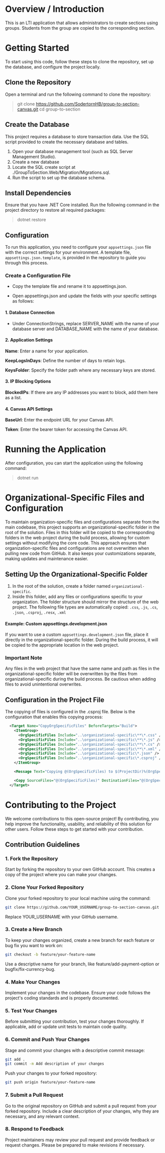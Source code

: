 # Overview / Introduction
This is an LTI application that allows administrators to create sections using groups. Students from the group are copied to the corresponding section.

# Getting Started
To start using this code, follow these steps to clone the repository, set up the database, and configure the project locally.

## Clone the Repository
Open a terminal and run the following command to clone the repository:
> git clone https://github.com/SodertornHB/group-to-section-canvas.git
cd group-to-section

## Create the Database
This project requires a database to store transaction data. Use the SQL script provided to create the necessary database and tables.
1. Open your database management tool (such as SQL Server Management Studio).
1. Create a new database
1. Locate the SQL create script at ./GroupToSection.Web/Migration/Migrations.sql.
1. Run the script to set up the database schema.

## Install Dependencies
Ensure that you have .NET Core installed. Run the following command in the project directory to restore all required packages:
> dotnet restore 

## Configuration
To run this application, you need to configure your `appsettings.json` file with the correct settings for your environment. A template file, `appsettings.json.template`, is provided in the repository to guide you through this process.

### Create a Configuration File
- Copy the template file and rename it to appsettings.json.

- Open appsettings.json and update the fields with your specific settings as follows:

#### 1. Database Connection
- Under ConnectionStrings, replace SERVER_NAME with the name of your database server and DATABASE_NAME with the name of your database.

#### 2. Application Settings
**Name**: Enter a name for your application.

**KeepLogsInDays**: Define the number of days to retain logs.

**KeysFolder**: Specify the folder path where any necessary keys are stored.

#### 3. IP Blocking Options
**BlockedIPs**: If there are any IP addresses you want to block, add them here as a list.

#### 4. Canvas API Settings
**BaseUrl**: Enter the endpoint URL for your Canvas API.

**Token**: Enter the bearer token for accessing the Canvas API.

# Running the Application
After configuration, you can start the application using the following command:
> dotnet run 

# Organizational-Specific Files and Configuration
To maintain organization-specific files and configurations separate from the main codebase, this project supports an organizational-specific folder in the root of the solution. Files in this folder will be copied to the corresponding folders in the web project during the build process, allowing for custom settings without modifying the core code. This approach ensures that organization-specific files and configurations are not overwritten when pulling new code from GitHub. It also keeps your customizations separate, making updates and maintenance easier.

## Setting Up the Organizational-Specific Folder
1. In the root of the solution, create a folder named `organizational-specific`.
1. Inside this folder, add any files or configurations specific to your organization. The folder structure should mirror the structure of the web project. The following file types are automatically copied: `.css`, `.js`, `.cs`, `.json`, `.csproj`, `.resx`, `.xml`

#### Example: Custom appsettings.development.json
If you want to use a custom `appsettings.development.json` file, place it directly in the organizational-specific folder. During the build process, it will be copied to the appropriate location in the web project.

### Important Note
Any files in the web project that have the same name and path as files in the organizational-specific folder will be overwritten by the files from organizational-specific during the build process. Be cautious when adding files to avoid unintentional overwrites.

## Configuration in the Project File
The copying of files is configured in the .csproj file. Below is the configuration that enables this copying process:
```xml
  <Target Name="CopyOrgSpecificFiles" BeforeTargets="Build">
    <ItemGroup>
      <OrgSpecificFiles Include="..\organizational-specific\**\*.css" />
      <OrgSpecificFiles Include="..\organizational-specific\**\*.js" />
      <OrgSpecificFiles Include="..\organizational-specific\**\*.cs" />
      <OrgSpecificFiles Include="..\organizational-specific\**\*.xml" />
      <OrgSpecificFiles Include="..\organizational-specific\*.json" />
      <OrgSpecificFiles Include="..\organizational-specific\*.csproj" />
    </ItemGroup>

    <Message Text="Copying @(OrgSpecificFiles) to $(ProjectDir)%(OrgSpecificFiles.RecursiveDir)%(Filename)%(Extension)" Importance="high" />

    <Copy SourceFiles="@(OrgSpecificFiles)" DestinationFiles="@(OrgSpecificFiles->'$(ProjectDir)%(RecursiveDir)%(Filename)%(Extension)')" OverwriteReadOnlyFiles="true" />
  </Target>
```

# Contributing to the Project
We welcome contributions to this open-source project! By contributing, you help improve the functionality, usability, and reliability of this solution for other users. Follow these steps to get started with your contribution.

## Contribution Guidelines
### 1. Fork the Repository

Start by forking the repository to your own GitHub account. This creates a copy of the project where you can make your changes.
### 2. Clone Your Forked Repository

Clone your forked repository to your local machine using the command:
```bash
git clone https://github.com/YOUR_USERNAME/group-to-section-canvas.git  
```
Replace YOUR_USERNAME with your GitHub username.
### 3. Create a New Branch

To keep your changes organized, create a new branch for each feature or bug fix you want to work on:
```bash
git checkout -b feature/your-feature-name  
```
Use a descriptive name for your branch, like feature/add-payment-option or bugfix/fix-currency-bug.
### 4. Make Your Changes

Implement your changes in the codebase. Ensure your code follows the project's coding standards and is properly documented.
### 5. Test Your Changes

Before submitting your contribution, test your changes thoroughly. If applicable, add or update unit tests to maintain code quality.
### 6. Commit and Push Your Changes

Stage and commit your changes with a descriptive commit message:
```bash
git add .  
git commit -m Add description of your changes  
```
Push your changes to your forked repository:

```bash
git push origin feature/your-feature-name  
```
### 7. Submit a Pull Request

Go to the original repository on GitHub and submit a pull request from your forked repository. Include a clear description of your changes, why they are necessary, and any relevant context.
### 8. Respond to Feedback

Project maintainers may review your pull request and provide feedback or request changes. Please be prepared to make revisions if necessary.